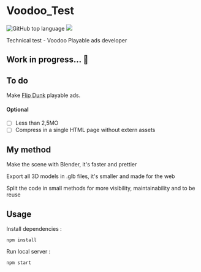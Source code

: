 # Voodoo_Test

![GitHub top language](https://img.shields.io/github/languages/top/sboez/Voodoo_Test) <img src="https://img.shields.io/badge/three.js-r117-orange">


Technical test - Voodoo Playable ads developer

## Work in progress... :construction:


## To do

Make [Flip Dunk](https://apps.apple.com/fr/app/flip-dunk/id1459811607) playable ads.

#### Optional

- [ ] Less than 2,5MO
- [ ] Compress in a single HTML page without extern assets

## My method 

Make the scene with Blender, it's faster and prettier

Export all 3D models in .glb files, it's smaller and made for the web

Split the code in small methods for more visibility, maintainability and to be reuse


## Usage

Install dependencies :
```
npm install
```

Run local server :
```
npm start
```
